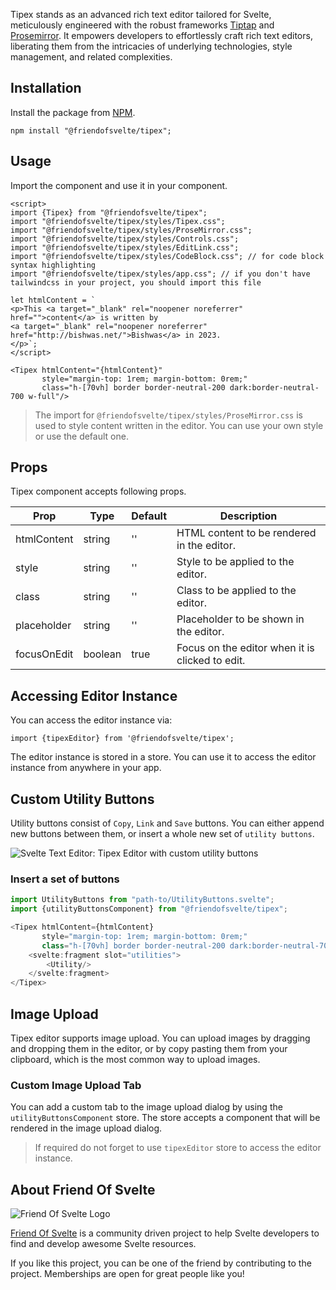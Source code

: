 Tipex stands as an advanced rich text editor tailored for Svelte, meticulously engineered with the robust frameworks [Tiptap](https://tiptap.dev/) and [Prosemirror](https://prosemirror.net/). It empowers developers to effortlessly craft rich text editors, liberating them from the intricacies of underlying technologies, style management, and related complexities.

Installation
------------

Install the package from [NPM](https://www.npmjs.com/package/@friendofsvelte/tipex).

```shell
npm install "@friendofsvelte/tipex";
```

Usage
-----

Import the component and use it in your component.

```sveltehtml
<script>
import {Tipex} from "@friendofsvelte/tipex";
import "@friendofsvelte/tipex/styles/Tipex.css";
import "@friendofsvelte/tipex/styles/ProseMirror.css";
import "@friendofsvelte/tipex/styles/Controls.css";
import "@friendofsvelte/tipex/styles/EditLink.css";
import "@friendofsvelte/tipex/styles/CodeBlock.css"; // for code block syntax highlighting
import "@friendofsvelte/tipex/styles/app.css"; // if you don't have tailwindcss in your project, you should import this file

let htmlContent = `
<p>This <a target="_blank" rel="noopener noreferrer" href="">content</a> is written by
<a target="_blank" rel="noopener noreferrer" href="http://bishwas.net/">Bishwas</a> in 2023.
</p>`;
</script>

<Tipex htmlContent="{htmlContent}"
       style="margin-top: 1rem; margin-bottom: 0rem;"
       class="h-[70vh] border border-neutral-200 dark:border-neutral-700 w-full"/>

```

> The import for `@friendofsvelte/tipex/styles/ProseMirror.css` is used to style content written in the editor. You can use your own style or use the default one.

Props
-----

Tipex component accepts following props.

| Prop | Type | Default | Description |
| --- | --- | --- | --- |
| htmlContent | string | '' | HTML content to be rendered in the editor. |
| style | string | '' | Style to be applied to the editor. |
| class | string | '' | Class to be applied to the editor. |
| placeholder | string | '' | Placeholder to be shown in the editor. |
| focusOnEdit | boolean | true | Focus on the editor when it is clicked to edit. |

Accessing Editor Instance
-------------------------

You can access the editor instance via:

```
import {tipexEditor} from '@friendofsvelte/tipex';
```

The editor instance is stored in a store. You can use it to access the editor instance from anywhere in your app.

Custom Utility Buttons
----------------------

Utility buttons consist of `Copy`, `Link` and `Save` buttons. You can either append new buttons between them, or insert a whole new set of `utility buttons`.

![Svelte Text Editor: Tipex Editor with custom utility buttons](https://github.com/friendofsvelte/tipex/assets/42182303/c6feb3c0-9ed8-4f9e-88d2-42b7895a72a8)

### Insert a set of buttons

```javascript
import UtilityButtons from "path-to/UtilityButtons.svelte";
import {utilityButtonsComponent} from "@friendofsvelte/tipex";

<Tipex htmlContent={htmlContent}
       style="margin-top: 1rem; margin-bottom: 0rem;"
       class="h-[70vh] border border-neutral-200 dark:border-neutral-700 w-full shadow-xl">
    <svelte:fragment slot="utilities">
        <Utility/>
    </svelte:fragment>
</Tipex>
```

Image Upload
------------

Tipex editor supports image upload. You can upload images by dragging and dropping them in the editor, or by copy pasting them from your clipboard, which is the most common way to upload images.

### Custom Image Upload Tab

You can add a custom tab to the image upload dialog by using the `utilityButtonsComponent` store. The store accepts a component that will be rendered in the image upload dialog.

> If required do not forget to use `tipexEditor` store to access the editor instance.

About Friend Of Svelte
----------------------

![Friend Of Svelte Logo](https://avatars.githubusercontent.com/u/143795012?s=200&v=4)

[Friend Of Svelte](https://github.com/friendofsvelte) is a community driven project to help Svelte developers to find and develop awesome Svelte resources.

If you like this project, you can be one of the friend by contributing to the project. Memberships are open for great people like you!
